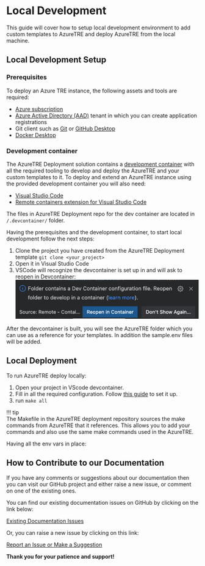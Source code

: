 # Local Development

This guide will cover how to setup local development environment to add custom templates to AzureTRE and deploy AzureTRE from the local machine.

## Local Development Setup

### Prerequisites

To deploy an Azure TRE instance, the following assets and tools are required:

* [Azure subscription](https://azure.microsoft.com)
* [Azure Active Directory (AAD)](https://docs.microsoft.com/azure/active-directory/fundamentals/active-directory-whatis) tenant in which you can create application registrations
* Git client such as [Git](https://git-scm.com/) or [GitHub Desktop](https://desktop.github.com/)
* [Docker Desktop](https://www.docker.com/products/docker-desktop)

### Development container

The AzureTRE Deployment solution contains a [development container](https://code.visualstudio.com/docs/remote/containers) with all the required tooling to develop and deploy the AzureTRE and your custom templates to it. To deploy and extend an AzureTRE instance using the provided development container you will also need:

* [Visual Studio Code](https://code.visualstudio.com)
* [Remote containers extension for Visual Studio Code](https://marketplace.visualstudio.com/items?itemName=ms-vscode-remote.remote-containers)

The files in AzureTRE Deployment repo for the dev container are located in `/.devcontainer/` folder.

Having the prerequisites and the development container, to start local development follow the next steps:

1. Clone the project you have created from the AzureTRE Deployment template `git clone <your_project>`
1. Open it in Visual Studio Code
1. VSCode will recognize the devcontainer is set up in and will ask to reopen in Devcontainer:
    ![Open in devcontainer](../../assets/using-tre/reopen_in_devcontainer.png)

After the devcontainer is built, you will see the AzureTRE folder which you can use as a reference for your templates. In addition the sample.env files will be added.
## Local Deployment

To run AzureTRE  deploy locally:

1. Open your project in VScode devcontainer.
2. Fill in all the required configuration. Follow [this guide](https://github.com/microsoft/AzureTRE-Deployment#congiguration-setup) to set it up.
3. run `make all`
   
!!! tip   
    The Makefile in the AzureTRE deployment repository sources the make commands from AzureTRE that it references. This allows you to add your commands and also use the same make commands used in the AzureTRE.


Having all the env vars in place:

## How to Contribute to our Documentation

If you have any comments or suggestions about our documentation then you can visit our GitHub project and either raise a new issue, or comment on one of the existing ones.

You can find our existing documentation issues on GitHub by clicking on the link below:

[Existing Documentation Issues](https://github.com/microsoft/AzureTRE/issues?q=is%3Aissue+is%3Aopen+label%3Adocumentation)

Or, you can raise a new issue by clicking on this link:

[Report an Issue or Make a Suggestion](https://github.com/microsoft/AzureTRE/issues/new/choose)

**Thank you for your patience and support!**
